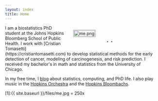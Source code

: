 ```yaml
---
layout: index
title: Home
---
```




<figure style="float: right; width: 240px; margin-left: 24px; margin-bottom: 6px">
	<img src="{{ site.baseurl }}/files/me.png" alt="me.png" style="border: #ccc 4px solid"/>
	<figcaption style="text-align: center; font-size: x-large">
        <a href="mailto:albertkuo@jhu.edu"><i class="fas fa-envelope-square"></i></a>
        &#183; 
    	<a href="https://github.com/albertkuo"><i class="fab fa-github"></i></a>
        &#183; 
        <a href="https://www.linkedin.com/in/albertokuo/"><i class="fab fa-linkedin"></i></a>
    </figcaption>
</figure>
I am a biostatistics PhD student at the Johns Hopkins Bloomberg School of Public Health. I work with [Cristian Tomasetti](https://cristiantomasetti.com) to develop statistical methods for the early detection of cancer, modeling of carcinogenesis, and risk prediction. I received my bachelor's in math and statistics from the University of Chicago. 

In my free time, I [blog](https://blog.albertkuo.me) about statistics, computing, and PhD life. I also play music in the [Hopkins Orchestra](https://studentaffairs.jhu.edu/hso) and the [Hopkins Bloombachs](https://www.facebook.com/groups/bloombachsathopkins). 

[1]:{{ site.baseurl }}/files/me.jpg = 250x

